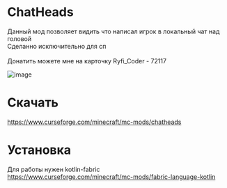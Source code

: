# ChatHeads
Данный мод позволяет видить что написал игрок в локальный чат над головой<br />
Cделанно исключительно для сп <br /> <br />
Донатить можете мне на карточку Ryfi_Coder - 72117

![image](https://user-images.githubusercontent.com/47270610/194148051-110e8f23-99a7-417b-9501-68012a0fa27d.png)

# Скачать
https://www.curseforge.com/minecraft/mc-mods/chatheads

# Установка
Для работы нужен kotlin-fabric<br />
https://www.curseforge.com/minecraft/mc-mods/fabric-language-kotlin<br />
